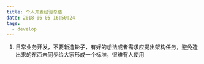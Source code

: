 ```yaml
---
title: 个人开发经验总结
date: 2018-06-05 16:50:24
tags:
  - develop
---
```


1. 日常业务开发，不要新造轮子，有好的想法或者需求应提出架构任务，避免造出来的东西未同步给大家形成一个标准，很难有人使用